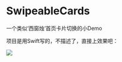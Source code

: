 # SwipeableCards
一个类似‘西窗烛’首页卡片切换的小Demo

项目是用Swift写的，不描述了，直接上效果吧：


![](https://github.com/DepponMain/SwipeableCards/raw/master/SwipeableCards/xiChuangZhu.gif)